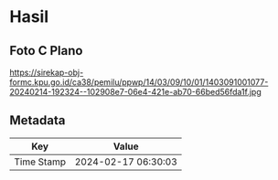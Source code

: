 # Hasil

## Foto C Plano

https://sirekap-obj-formc.kpu.go.id/ca38/pemilu/ppwp/14/03/09/10/01/1403091001077-20240214-192324--102908e7-06e4-421e-ab70-66bed56fda1f.jpg


## Metadata

| Key        | Value               |
| ---------- | ------------------- |
| Time Stamp | 2024-02-17 06:30:03 |



